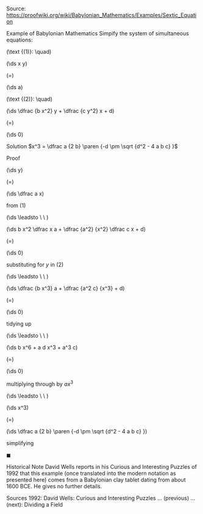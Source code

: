 # 

Source: https://proofwiki.org/wiki/Babylonian_Mathematics/Examples/Sextic_Equation



Example of Babylonian Mathematics
Simpify the system of simultaneous equations:




\(\text {(1)}: \quad\)









\(\ds x y\)

\(=\)







\(\ds a\)










\(\text {(2)}: \quad\)









\(\ds \dfrac {b x^2} y + \dfrac {c y^2} x + d\)

\(=\)







\(\ds 0\)











Solution
$x^3 = \dfrac a {2 b} \paren {-d \pm \sqrt {d^2 - 4 a b c} }$


Proof













\(\ds y\)

\(=\)







\(\ds \dfrac a x\)





from $(1)$








\(\ds \leadsto \ \ \)





\(\ds b x^2 \dfrac x a + \dfrac {a^2} {x^2} \dfrac c x + d\)

\(=\)







\(\ds 0\)





substituting for $y$ in $(2)$








\(\ds \leadsto \ \ \)





\(\ds \dfrac {b x^3} a + \dfrac {a^2 c} {x^3} + d\)

\(=\)







\(\ds 0\)





tidying up








\(\ds \leadsto \ \ \)





\(\ds b x^6 + a d x^3 + a^3 c\)

\(=\)







\(\ds 0\)





multiplying through by $a x^3$








\(\ds \leadsto \ \ \)





\(\ds x^3\)

\(=\)







\(\ds \dfrac a {2 b} \paren {-d \pm \sqrt {d^2 - 4 a b c} }\)





simplifying



$\blacksquare$


Historical Note
David Wells reports in his Curious and Interesting Puzzles of $1992$ that this example (once translated into the modern notation as presented here) comes from a Babylonian clay tablet dating from about $1600$ BCE.
He gives no further details.


Sources
1992: David Wells: Curious and Interesting Puzzles ... (previous) ... (next): Dividing a Field




